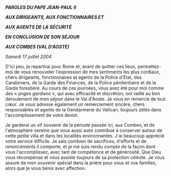 ***PAROLES DU PAPE JEAN-PAUL II***

***AUX DIRIGEANTS, AUX FONCTIONNAIRES ET***

***AUX AGENTS DE LA SÉCURITÉ***

***EN CONCLUSION DE SON SÉJOUR***

***AUX COMBES (VAL D’AOSTE)***

*Samedi 17 juillet 2004*

D'ici peu, je repartirai pour Rome et, avant de quitter ces lieux, permettez-moi de vous renouveler l'expression de mes sentiments les plus cordiaux, chers dirigeants, fonctionnaires et agents de la Police d'Etat, des Carabiniers, de la Garde des Finances, de la Police pénitentiaire et de la Garde forestière. Au cours de ces journées, vous avez été pour moi comme des « *anges gardiens* », qui avec efficacité et discrétion, ont veillé au bon déroulement de mon séjour dans le Val d'Aoste. Je vous en remercie de tout cœur. Je vous adresse également un remerciement sincère, chers responsables et agents de la Gendarmerie du Vatican, toujours zélés dans l'accomplissement de votre devoir.

Je garderai un vif souvenir de la période passée ici, aux Combes, et de l'atmosphère sereine que vous aussi avez contribué à conserver autour de cette petite villa et dans les localités environnantes. J'ai beaucoup apprécié votre service difficile. Je sais combien de sacrifices, d'efforts et de renoncements il comporte, et je me suis rendu compte de la façon dont vous l'accomplissez, avec tant de compétence et de générosité. Que Dieu vous récompense et vous assiste toujours de sa protection céleste. Je vous assure de mon souvenir spécial dans la prière pour vous et vos familles, alors que je vous bénis avec affection.
